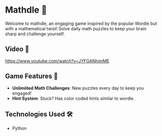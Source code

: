 # Mathdle 🧮

Welcome to mathdle, an engaging game inspired by the popular Wordle but with a mathematical twist! Solve daily math puzzles to keep your brain sharp and challenge yourself.

## Video 🎥

https://www.youtube.com/watch?v=JYFGANhimME

## Game Features 🌟
- **Unlimiited Math Challenges**: New puzzles every day to keep you engaged!
- **Hint System**: Stuck? Has color coded hints similar to wordle.

## Technologies Used 🛠️
- Python
